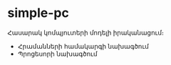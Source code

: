 # simple-pc

Հասարակ կոմպյուտերի մոդելի իրականացում։

* Հրամանների համակարգի նախագծում
* Պրոցեսորի նախագծում
